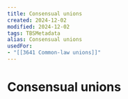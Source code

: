 ```yaml
---
title: Consensual unions
created: 2024-12-02
modified: 2024-12-02
tags: TBSMetadata
alias: Consensual unions
usedFor:
- "[[3641 Common-law unions]]"
---
```

# Consensual unions
